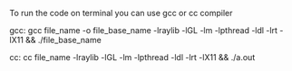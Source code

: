 To run the code on terminal you can use gcc or cc compiler

gcc:
gcc file_name -o file_base_name -lraylib -lGL -lm -lpthread -ldl -lrt -lX11 && ./file_base_name

cc:
cc file_name -lraylib -lGL -lm -lpthread -ldl -lrt -lX11 && ./a.out
